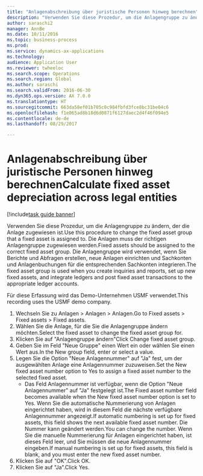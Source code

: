 ```yaml
--- 
title: "Anlagenabschreibung über juristische Personen hinweg berechnen"
description: "Verwenden Sie diese Prozedur, um die Anlagengruppe zu ändern, der die Anlage zugewiesen ist."
author: saraschi2
manager: AnnBe
ms.date: 10/11/2016
ms.topic: business-process
ms.prod: 
ms.service: dynamics-ax-applications
ms.technology: 
audience: Application User
ms.reviewer: twheeloc
ms.search.scope: Operations
ms.search.region: Global
ms.author: saraschi
ms.search.validFrom: 2016-06-30
ms.dyn365.ops.version: AX 7.0.0
ms.translationtype: HT
ms.sourcegitcommit: 663da58ef01b705c0c984fbfd3fce8bc31be04c6
ms.openlocfilehash: f1e065ad8b18d6d0871f6127daec2d4f46f094e5
ms.contentlocale: de-de
ms.lasthandoff: 08/29/2017

---
```

# <a name="calculate-fixed-asset-depreciation-across-legal-entities"></a><span data-ttu-id="a51cb-103">Anlagenabschreibung über juristische Personen hinweg berechnen</span><span class="sxs-lookup"><span data-stu-id="a51cb-103">Calculate fixed asset depreciation across legal entities</span></span>

[!include[task guide banner](../../includes/task-guide-banner.md)]

<span data-ttu-id="a51cb-104">Verwenden Sie diese Prozedur, um die Anlagengruppe zu ändern, der die Anlage zugewiesen ist.</span><span class="sxs-lookup"><span data-stu-id="a51cb-104">Use this procedure to change the fixed asset group that a fixed asset is assigned to.</span></span> <span data-ttu-id="a51cb-105">Die Anlagen muss der richtigen Anlagengruppe zugewiesen werden.</span><span class="sxs-lookup"><span data-stu-id="a51cb-105">Fixed assets should be assigned to the correct fixed asset group.</span></span> <span data-ttu-id="a51cb-106">Die Anlagengruppe wird verwendet, wenn Sie Berichte und Abfragen erstellen, neue Anlagen einrichten und Sachkonten und Anlagenbuchungen für die entsprechenden Sachkonten integrieren.</span><span class="sxs-lookup"><span data-stu-id="a51cb-106">The fixed asset group is used when you create inquiries and reports, set up new fixed assets, and integrate ledgers and post fixed asset transactions to the appropriate ledger accounts.</span></span>

<span data-ttu-id="a51cb-107">Für diese Erfassung wird das Demo-Unternehmen USMF verwendet.</span><span class="sxs-lookup"><span data-stu-id="a51cb-107">This recording uses the USMF demo company.</span></span>

1. <span data-ttu-id="a51cb-108">Wechseln Sie zu Anlagen > Anlagen > Anlagen.</span><span class="sxs-lookup"><span data-stu-id="a51cb-108">Go to Fixed assets > Fixed assets > Fixed assets.</span></span>
2. <span data-ttu-id="a51cb-109">Wählen Sie die Anlage, für die Sie die Anlagengruppe ändern möchten.</span><span class="sxs-lookup"><span data-stu-id="a51cb-109">Select the fixed asset to change the fixed asset group for.</span></span>
3. <span data-ttu-id="a51cb-110">Klicken Sie auf "Anlagengruppe ändern"</span><span class="sxs-lookup"><span data-stu-id="a51cb-110">Click Change fixed asset group.</span></span>
4. <span data-ttu-id="a51cb-111">Geben Sie im Feld "Neue Gruppe" einen Wert ein oder wählen Sie einen Wert aus.</span><span class="sxs-lookup"><span data-stu-id="a51cb-111">In the New group field, enter or select a value.</span></span>
5. <span data-ttu-id="a51cb-112">Legen Sie die Option "Neue Anlagennummer" auf "Ja" fest, um der ausgewählten Anlage eine Anlagennummer zuzuweisen.</span><span class="sxs-lookup"><span data-stu-id="a51cb-112">Set the New fixed asset number option to Yes to assign a fixed asset number to the selected fixed asset.</span></span>
    * <span data-ttu-id="a51cb-113">Das Feld Anlagennummer ist verfügbar, wenn die Option "Neue Anlagennummer" auf "Ja" festgelegt ist.</span><span class="sxs-lookup"><span data-stu-id="a51cb-113">The Fixed asset number field becomes available when the New fixed asset number option is set to Yes.</span></span>   <span data-ttu-id="a51cb-114">Wenn Sie die automatische Nummerierung von Anlagen eingerichtet haben, wird in diesem Feld die nächste verfügbare Anlagennummer angezeigt.</span><span class="sxs-lookup"><span data-stu-id="a51cb-114">If automatic numbering is set up for fixed assets, this field shows the next available fixed asset number.</span></span> <span data-ttu-id="a51cb-115">Die Nummer kann geändert werden.</span><span class="sxs-lookup"><span data-stu-id="a51cb-115">You can change the number.</span></span>   <span data-ttu-id="a51cb-116">Wenn Sie die manuelle Nummerierung für Anlagen eingerichtet haben, ist dieses Feld leer, und Sie müssen die neue Anlagennummer eingeben.</span><span class="sxs-lookup"><span data-stu-id="a51cb-116">If manual numbering is set up for fixed assets, this field is blank, and you must enter the new fixed asset number.</span></span>  
6. <span data-ttu-id="a51cb-117">Klicken Sie auf "OK".</span><span class="sxs-lookup"><span data-stu-id="a51cb-117">Click OK.</span></span>
7. <span data-ttu-id="a51cb-118">Klicken Sie auf "Ja".</span><span class="sxs-lookup"><span data-stu-id="a51cb-118">Click Yes.</span></span>


